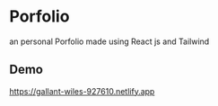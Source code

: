 
# Porfolio
an personal Porfolio made using React js and Tailwind 




## Demo

https://gallant-wiles-927610.netlify.app

